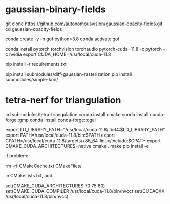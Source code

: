 # gaussian-binary-fields

git clone https://github.com/autonomousvision/gaussian-opacity-fields.git
cd gaussian-opacity-fields

conda create -y -n gof python=3.8
conda activate gof

conda install pytorch torchvision torchaudio pytorch-cuda=11.8 -c pytorch -c nvidia
export CUDA_HOME=/usr/local/cuda-11.8

pip install -r requirements.txt

pip install submodules/diff-gaussian-rasterization
pip install submodules/simple-knn/

# tetra-nerf for triangulation
cd submodules/tetra-triangulation
conda install cmake
conda install conda-forge::gmp
conda install conda-forge::cgal

export LD_LIBRARY_PATH="/usr/local/cuda-11.8/lib64:$LD_LIBRARY_PATH"
export PATH=/usr/local/cuda-11.8/bin:$PATH
export CPATH=/usr/local/cuda-11.8/targets/x86_64-linux/include:$CPATH
export CMAKE_CUDA_ARCHITECTURES=native
cmake .
make
pip install -e .

if problem:

rm -rf CMakeCache.txt CMakeFiles/

in CMakeLists.txt, add

set(CMAKE_CUDA_ARCHITECTURES 70 75 80)
set(CMAKE_CUDA_COMPILER /usr/local/cuda-11.8/bin/nvcc)
set(CUDACXX /usr/local/cuda-11.8/bin/nvcc)
